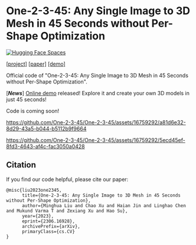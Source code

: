 # One-2-3-45: Any Single Image to 3D Mesh in 45 Seconds without Per-Shape Optimization
[![Hugging Face Spaces](https://img.shields.io/badge/%F0%9F%A4%97%20Hugging%20Face-Spaces-blue)](https://huggingface.co/spaces/One-2-3-45/One-2-3-45)

 [\[project\]](https://one-2-3-45.github.io) [\[paper\]](https://arxiv.org/pdf/2306.16928.pdf)  [\[demo\]](https://huggingface.co/spaces/One-2-3-45/One-2-3-45)

Official code of "One-2-3-45: Any Single Image to 3D Mesh in 45 Seconds without Per-Shape Optimization".

[***News***] [Online demo](https://huggingface.co/spaces/One-2-3-45/One-2-3-45) released! Explore it and create your own 3D models in just 45 seconds!

Code is coming soon!




https://github.com/One-2-3-45/One-2-3-45/assets/16759292/a81d6e32-8d29-43a5-b044-b5112b9f9664



https://github.com/One-2-3-45/One-2-3-45/assets/16759292/5ecd45ef-8fd3-4643-af4c-fac3050a0428







## Citation

If you find our code helpful, please cite our paper:

```
@misc{liu2023one2345,
      title={One-2-3-45: Any Single Image to 3D Mesh in 45 Seconds without Per-Shape Optimization}, 
      author={Minghua Liu and Chao Xu and Haian Jin and Linghao Chen and Mukund Varma T and Zexiang Xu and Hao Su},
      year={2023},
      eprint={2306.16928},
      archivePrefix={arXiv},
      primaryClass={cs.CV}
}
```

